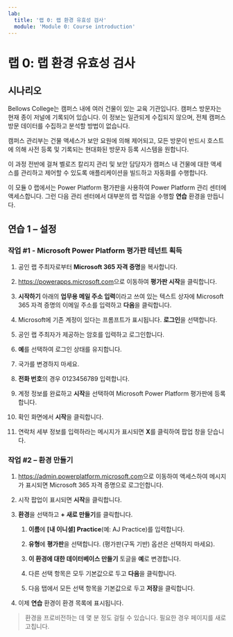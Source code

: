 ```yaml
---
lab:
  title: '랩 0: 랩 환경 유효성 검사'
  module: 'Module 0: Course introduction'
---
```


# <a name="lab-0-validate-lab-environment"></a>랩 0: 랩 환경 유효성 검사

## <a name="scenario"></a>시나리오

Bellows College는 캠퍼스 내에 여러 건물이 있는 교육 기관입니다. 캠퍼스 방문자는 현재 종이 저널에 기록되어 있습니다. 이 정보는 일관되게 수집되지 않으며, 전체 캠퍼스 방문 데이터를 수집하고 분석할 방법이 없습니다.

캠퍼스 관리부는 건물 액세스가 보안 요원에 의해 제어되고, 모든 방문이 반드시 호스트에 의해 사전 등록 및 기록되는 현대화된 방문자 등록 시스템을 원합니다.

이 과정 전반에 걸쳐 벨로즈 칼리지 관리 및 보안 담당자가 캠퍼스 내 건물에 대한 액세스를 관리하고 제어할 수 있도록 애플리케이션을 빌드하고 자동화를 수행합니다.

이 모듈 0 랩에서는 Power Platform 평가판을 사용하여 Power Platform 관리 센터에 액세스합니다. 그런 다음 관리 센터에서 대부분의 랩 작업을 수행할 **연습** 환경을 만듭니다.

## <a name="exercise-1--setup"></a>연습 1 – 설정

### <a name="task-1---acquire-your-microsoft-power-platform-trial-tenant"></a>작업 \#1 - Microsoft Power Platform 평가판 테넌트 획득

1. 공인 랩 주최자로부터 **Microsoft 365 자격 증명**을 복사합니다.

1. <https://powerapps.microsoft.com>으로 이동하여 **평가판 시작**을 클릭합니다.

1. **시작하기** 아래의 **업무용 메일 주소 입력**이라고 쓰여 있는 텍스트 상자에 Microsoft 365 자격 증명의 이메일 주소를 입력하고 **다음**을 클릭합니다.

1. Microsoft에 기존 계정이 있다는 프롬프트가 표시됩니다. **로그인**을 선택합니다.

1. 공인 랩 주최자가 제공하는 암호를 입력하고 로그인합니다.

1. **예**를 선택하여 로그인 상태를 유지합니다.

1. 국가를 변경하지 마세요.

1. **전화 번호**의 경우 0123456789 입력합니다.

1. 계정 정보를 완료하고 **시작**을 선택하여 Microsoft Power Platform 평가판에 등록합니다.

1. 확인 화면에서 **시작**을 클릭합니다.

1. 연락처 세부 정보를 입력하라는 메시지가 표시되면 **X**를 클릭하여 팝업 창을 닫습니다.

### <a name="task-2--create-environment"></a>작업 \#2 – 환경 만들기

1. <https://admin.powerplatform.microsoft.com>으로 이동하여 액세스하여 메시지가 표시되면 Microsoft 365 자격 증명으로 로그인합니다.

1. 시작 팝업이 표시되면 **시작**을 클릭합니다.

1. **환경**을 선택하고 **+ 새로 만들기**를 클릭합니다.

    1. **이름**에 **[내 이니셜] Practice**(예: AJ Practice)를 입력합니다.

    1. **유형**에 **평가판**을 선택합니다. (평가판(구독 기반) 옵션은 선택하지 마세요).

    1. **이 환경에 대한 데이터베이스 만들기** 토글을 **예**로 변경합니다.

    1. 다른 선택 항목은 모두 기본값으로 두고 **다음**을 클릭합니다.

    1. 다음 탭에서 모든 선택 항목을 기본값으로 두고 **저장**을 클릭합니다.

1. 이제 **연습** 환경이 환경 목록에 표시됩니다.

> 환경을 프로비전하는 데 몇 분 정도 걸릴 수 있습니다. 필요한 경우 페이지를 새로 고칩니다.
